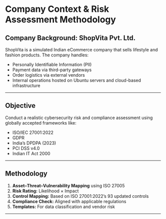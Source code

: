 #  Company Context & Risk Assessment Methodology

##  Company Background: ShopVita Pvt. Ltd.

ShopVita is a simulated Indian eCommerce company that sells lifestyle and fashion products. The company handles:

- Personally Identifiable Information (PII)
- Payment data via third-party gateways
- Order logistics via external vendors
- Internal operations hosted on Ubuntu servers and cloud-based infrastructure

---

##  Objective

Conduct a realistic cybersecurity risk and compliance assessment using globally accepted frameworks like:

- ISO/IEC 27001:2022
- GDPR
- India’s DPDPA (2023)
- PCI DSS v4.0
- Indian IT Act 2000

---

##  Methodology

1. **Asset–Threat–Vulnerability Mapping** using ISO 27005  
2. **Risk Rating:** Likelihood × Impact  
3. **Control Mapping:** Based on ISO 27001:2022’s 93 updated controls  
4. **Compliance Check:** Aligned with applicable regulations  
5. **Templates:** For data classification and vendor risk

---
